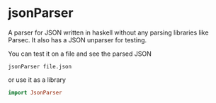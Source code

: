 # jsonParser

A parser for JSON written in haskell without any parsing libraries like Parsec.
It also has a JSON unparser for testing.

You can test it on a file and see the parsed JSON
```
jsonParser file.json
```

or use it as a library
```haskell
import JsonParser
```
